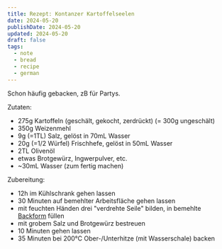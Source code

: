 ```yaml
---
title: Rezept: Kontanzer Kartoffelseelen
date: 2024-05-20
publishDate: 2024-05-20
updated: 2024-05-20
draft: false
tags:
  - note
  - bread
  - recipe
  - german
---
```

 
Schon häufig gebacken, zB für Partys.

Zutaten:

- 275g Kartoffeln (geschält, gekocht, zerdrückt) (= 300g ungeschält)
- 350g Weizenmehl
- 9g (=1TL) Salz, gelöst in 70mL Wasser
- 20g (=1/2 Würfel) Frischhefe, gelöst in 50mL Wasser
- 2TL Olivenöl
- etwas Brotgewürz, Ingwerpulver, etc.
- ~30mL Wasser (zum fertig machen)

Zubereitung:

- 12h im Kühlschrank gehen lassen
- 30 Minuten auf bemehlter Arbeitsfläche gehen lassen
- mit feuchten Händen drei "verdrehte Seile" bilden, in bemehlte [Backform](https://www.amazon.de/BRINKMANN-Sp%C3%BClmaschinen-Brotbackform-Baguette-Backblech-Baguetteblech/dp/B0B1QLXGQF/) füllen
- mit grobem Salz und Brotgewürz bestreuen
- 10 Minuten gehen lassen
- 35 Minuten bei 200°C Ober-/Unterhitze (mit Wasserschale) backen